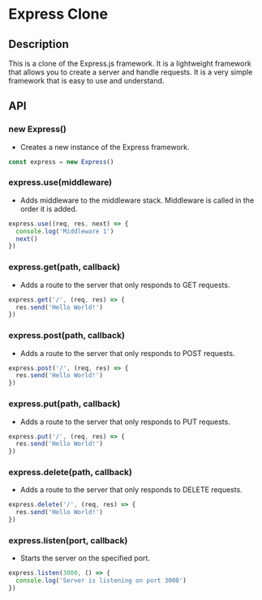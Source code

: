 # Express Clone

## Description

This is a clone of the Express.js framework. It is a lightweight framework that allows you to create a server and handle requests. It is a very simple framework that is easy to use and understand.

## API

### new Express()

- Creates a new instance of the Express framework.

```js
const express = new Express()
```

### express.use(middleware)

- Adds middleware to the middleware stack. Middleware is called in the order it is added.

```js
express.use((req, res, next) => {
  console.log('Middleware 1')
  next()
})
```

### express.get(path, callback)

- Adds a route to the server that only responds to GET requests.

```js
express.get('/', (req, res) => {
  res.send('Hello World!')
})
```

### express.post(path, callback)

- Adds a route to the server that only responds to POST requests.

```js
express.post('/', (req, res) => {
  res.send('Hello World!')
})
```

### express.put(path, callback)

- Adds a route to the server that only responds to PUT requests.

```js
express.put('/', (req, res) => {
  res.send('Hello World!')
})
```

### express.delete(path, callback)

- Adds a route to the server that only responds to DELETE requests.

```js
express.delete('/', (req, res) => {
  res.send('Hello World!')
})
```

### express.listen(port, callback)

- Starts the server on the specified port.

```js
express.listen(3000, () => {
  console.log('Server is listening on port 3000')
})
```
